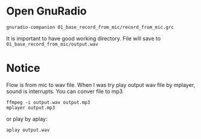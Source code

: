 # Open GnuRadio

```
gnuradio-companion 01_base_record_from_mic/record_from_mic.grc
```
It is important to have good working directory. File will save to `01_base_record_from_mic/output.wav`


# Notice

Flow is from mic to wav file. When I was try play output wav file by mplayer, sound is interrupts. You can conver file to mp3 

```
ffmpeg -i output.wav output.mp3
mplayer output.mp3
```

or play by aplay:

```
aplay output.wav
```
